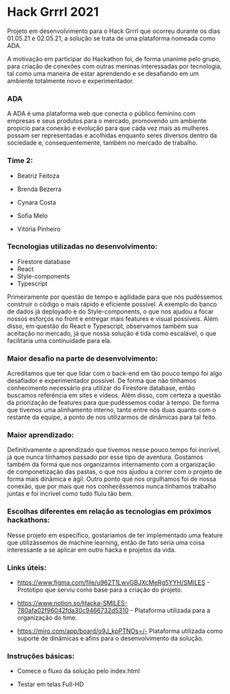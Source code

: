 # Hack Grrrl 2021

Projeto em desenvolvimento para o Hack Grrrl que ocorreu durante os dias 01.05.21 e 02.05.21, a solução se trata de uma plataforma nomeada como ADA.

A motivação em participar do Hackathon foi, de forma unanime pelo grupo, para criação de conexões com outras meninas interessadas por tecnologia, tal como uma maneira de estar aprendendo e se desafiando em um ambiente totalmente novo e experimentador.

<h3> ADA </h3>

A ADA é uma plataforma web que conecta o público feminino com empresas e seus produtos para o mercado, promovendo um ambiente propicio para conexão e evolução para que cada vez mais as mulheres possam ser representadas e acolhidas enquanto seres diversos dentro da sociedade e, consequentemente, também no mercado de trabalho.


<h3>Time 2:</h3>

+ Beatriz Feitoza

+ Brenda Bezerra

+ Cynara Costa

+ Sofia Melo

+ Vitória Pinheiro

<h3>Tecnologias utilizadas no desenvolvimento:</h3>

+ Firestore database
+ React
+ Style-components
+ Typescript

Primeiramente por questão de tempo e agilidade para que nós pudéssemos construir o código o mais rápido e eficiente possível.
A exemplo do banco de dados já deployado e do Style-components, o que nos ajudou a focar nossos esforços no front e entregar mais features e visual possíveis.
Além disso, em questão do React e Typescript, observamos também sua aceitação no mercado, já que nossa solução é tida como escalável, o que facilitaria uma continuidade para ela.

<h3>Maior desafio na parte de desenvolvimento:</h3>
Acreditamos que ter que lidar com o back-end em tão pouco tempo foi algo desafiador e experimentador possível. De forma que não tínhamos conhecimento necessário pra utilizar do Firestore database, então buscamos referência em sites e vídeos.
Além disso, com certeza a questão da priorização de features para que pudéssemos codar à tempo. De forma que tivemos uma alinhamento interno, tanto entre nós duas quanto com o restante da equipe, a ponto de nos utilizarmos de dinâmicas para tal feito.

<h3>Maior aprendizado:</h3>
Definitivamente o aprendizado que tivemos nesse pouco tempo foi incrível, já que nunca tínhamos passado por esse tipo de aventura.
Gostamos também da forma que nos organizamos internamento com a organização de componetização das pastas, o que nos ajudou a correr com o projeto de forma mais dinâmica e ágil.
Outro ponto que nos orgulhamos foi de nossa conexão, que por mais que nos conhecêssemos nunca tínhamos trabalho juntas e foi incrível como tudo fluiu tão bem.

<h3>Escolhas diferentes em relação as tecnologias em próximos hackathons:</h3>
Nesse projeto em específico, gostaríamos de ter implementado uma feature que utilizássemos de machine learning, então de fato seria uma coisa interessante a se aplicar em outro hacka e projetos da vida.

<h3>Links úteis:</h3>

+ https://www.figma.com/file/u962T1LwvGBJXcMeRg5YYH/SMILES - Prototipo que serviu como base para a criação do projeto.

+ https://www.notion.so/Hacka-SMILES-780afa02f96042fda30c9466732d5310 - Plataforma utilizada para a organização do time.

+ https://miro.com/app/board/o9J_kpPTNOs=/- Plataforma utilizada como suporte de dinâmicas e afins para o desenvolvimento da solução.

<h3>Instruções básicas:</h3>

+ Comece o fluxo da solução pelo index.html

+ Testar em telas Full-HD



